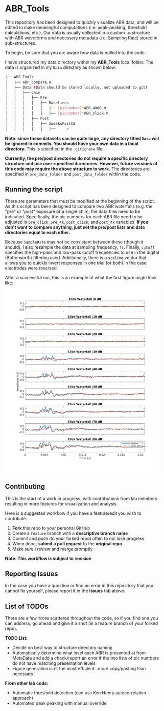 # ABR_Tools

This repository has been designed to quickly visualize ABR data, and will be edited to make meaningful computations (i.e. peak-peaking, threshold calculations, etc.). Our data is usually collected in a custom ``.m`` structure with ABR waveforms and necessary metadata (i.e. Sampling Rate) stored in sub-structures.

To begin, be sure that you are aware how data is pulled into the code. 

I have structured my data directory within my **ABR_Tools** local folder. The data is organized in my ``Data`` directory as shown below:

```bash
├── ABR_Tools
│   ├── abr_compare.m
│   ├── Data (Data should be stored locally, not uploaded to git)
│   │   ├── Chin
│   │   │	├── Pre
│   │   │	│	├── Baselines
│   │   │	│	│	├── [picnumber]*ABR_4000.m
│   │   │	│	│	├── [picnumber]*ABR_click.m
│   │   │	├── Post
│   │   │	│	├── 2weeksPostCA
│   │   │	│	│	├── ---.m
```

**Note: since these datasets can be quite large, any directory titled  ``Data`` will be ignored in commits. You should have your own data in a local directory.** This is specified in the ``.gitignore`` file.

**Currently, the pre/post directories do not require a specific directory structure and use user-specified directories. However, future versions of this code may require the above structure to work.** The directories are specified in ``pre_data_folder`` and ``post_data_folder`` within the code.

 

## Running the script ## 

There are parameters that must be modified at the beginning of the script. As this script has been designed to compare two ABR waterfalls (e.g. the "pre" or "post" exposure of a single chin), the data files need to be indicated. Specifically, the pic numbers for each ABR file need to be adjusted in ``pre_click`` ,``pre_4k``, ``post_click``, and ``post_4k`` variables. **If you don't want to compare anything, just set the pre/post lists and data directories equal to each other.**

Because ``SampleRate`` may not be consistent between these (though it should), I also resample the data at sampling frequency, ``fs``. Finally, ``cutoff`` specifies the high-pass and low-pass cutoff frequencies to use in the digital (Butterworth) filtering used. Additionally, there is a ``scaling`` vector that allows you to quickly invert responses in one trial (or both) in the case electrodes were reversed.

After a successful run, this is an example of what the first figure might look like: ![figure1](Sample_Figures/click_comparison.png)

## Contributing ## 

This is the start of a work in progress, with contributions from lab members resulting in more features for visualization and analysis. 

Here is a suggested workflow if you have a feature/edit you wish to contribute:

1. **Fork** this repo to your personal GitHub
2. Create a ``feature`` branch with a **descriptive branch name**
3. Commit and push (to your forked repo) often to not lose progress
4. When done, **submit a pull request** to the **original repo**
5. Make sure I review and merge promptly

**Note: This workflow is subject to revision** 



## Reporting Issues ## 

In the case you have a question or find an error in this repository that you cannot fix yourself, please report it in the **Issues** tab above. 



## List of TODOs ##

There are a few ``TODO``s scattered throughout the code, so if you find one you can address, go ahead and give it a shot (in a feature branch of your forked repo). 

**TODO List:**

- Decide on best way to structure directory naming
- Automatically determine what level each ABR is presented at from MetaData and add a check/report an error if the two lists of pic numbers do not have matching presentation levels
- Figure generation isn't the most efficient...more copy/pasting than necessary! 

**From other lab code:**

- Automatic threshold detection (can use Ken Henry autocorrelation approach)
- Automated peak peaking with manual override
